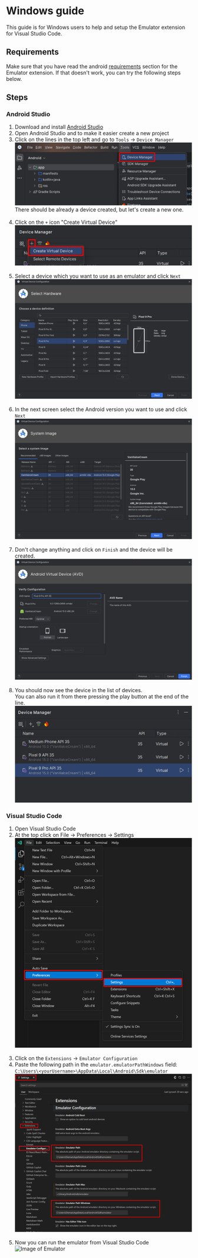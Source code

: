 # Windows guide

This guide is for Windows users to help and setup the Emulator extension for Visual Studio Code.

## Requirements

Make sure that you have read the android [requirements](readme.md#requirements) section for the Emulator extension.
If that doesn't work, you can try the following steps below.

## Steps

### Android Studio

1. Download and install [Android Studio](https://developer.android.com/studio)
2. Open Android Studio and to make it easier create a new project
3. Click on the lines in the top left and go to `Tools` -> `Device Manager`
   ![Device Manager](images/adm.png)
   There should be already a device created, but let's create a new one.
   <br />
   <br />
4. Click on the `+` icon "Create Virtual Device"
   ![Create Virtual Device](images/adm-add.png)
   <br />
   <br />
5. Select a device which you want to use as an emulator and click `Next`
   ![Create Virtual Device](images/adm-add-1.png)
   <br />
   <br />
6. In the next screen select the Android version you want to use and click `Next`
   ![Create Virtual Device](images/adm-add-2.png)
   <br />
   <br />
7. Don't change anything and click on `Finish` and the device will be created.  
    ![Create Virtual Device](images/adm-add-3.png)
   <br />
   <br />
8. You should now see the device in the list of devices.  
    You can also run it from there pressing the play button at the end of the line.
   ![Create Virtual Device](images/adm-added.png)

### Visual Studio Code

1. Open Visual Studio Code
2. At the top click on File -> Preferences -> Settings
   ![Settings](images/vscode-settings.png)
   <br />
   <br />
3. Click on the `Extensions` -> `Emulator Configuration`
4. Paste the following path in the `emulator.emulatorPathWindows` field:  
   `C:\Users\<yourUsername>\AppData\Local\Android\Sdk\emulator`
   ![Settings](images/vscode-settings-edit.png)
   <br />
   <br />
5. Now you can run the emulator from Visual Studio Code
   ![Image of Emulator](https://raw.githubusercontent.com/DiemasMichiels/Emulator/main/images/emulator.gif)
